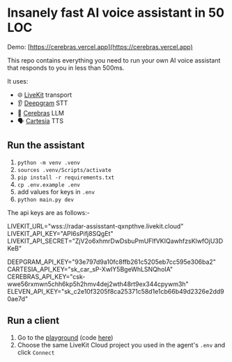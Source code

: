 # Insanely fast AI voice assistant in 50 LOC

Demo: [https://cerebras.vercel.app](https://cerebras.vercel.app)

This repo contains everything you need to run your own AI voice assistant that responds to you in less than 500ms.

It uses:
- 🌐 [LiveKit](https://github.com/livekit) transport
- 👂 [Deepgram](https://deepgram.com/) STT
- 🧠 [Cerebras](https://inference.cerebras.ai/) LLM
- 🗣️ [Cartesia](https://cartesia.ai/) TTS

## Run the assistant

1. `python -m venv .venv`
2. `sources .venv/Scripts/activate`
3. `pip install -r requirements.txt`
4. `cp .env.example .env`
5. add values for keys in `.env`
6. `python main.py dev`


The api keys are as follows:-

LIVEKIT_URL="wss://radar-assisstant-qxnpthve.livekit.cloud"
LIVEKIT_API_KEY="API6sPifj8SQgEt"
LIVEKIT_API_SECRET="ZjV2o6xhmrDwDsbuPmUFlfVKIQawhfzsKlwfOjU3DKeB"

DEEPGRAM_API_KEY="93e797d9a10fc8ffb261c5205eb7cc595e306ba2"
CARTESIA_API_KEY="sk_car_sP-XwIY5BgeWhLSNQhoIA"
CEREBRAS_API_KEY="csk-wwe56rxmwn5chh6kp5h2hmv4dej2wth48rt9ex344cpywm3h"
ELEVEN_API_KEY="sk_c2e10f3205f8ca25371c58d1e1cb66b49d2326e2dd90ae7d"


## Run a client

1. Go to the [playground](https://agents-playground.livekit.io/#cam=0&mic=1&video=0&audio=1&chat=0&theme_color=amber) (code [here](https://github.com/livekit/agents-playground))
2. Choose the same LiveKit Cloud project you used in the agent's `.env` and click `Connect`
